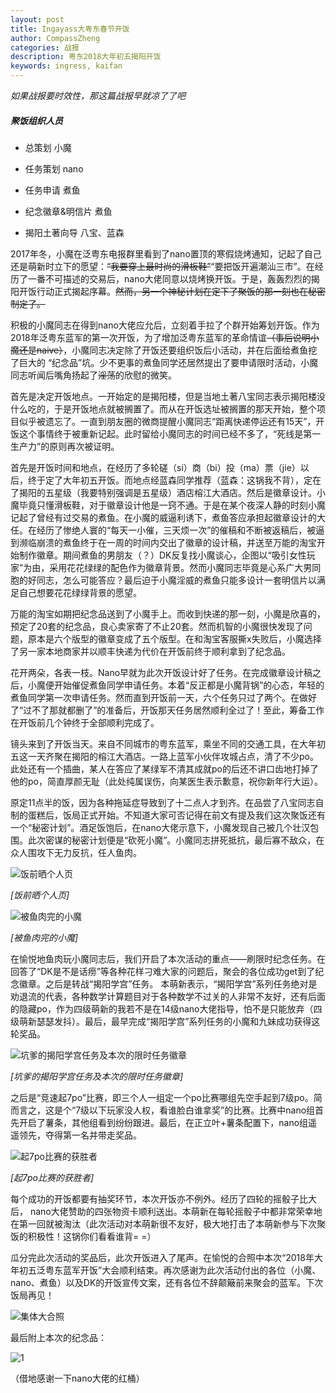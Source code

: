 ```yaml
---
layout: post
title: Ingayass大粤东春节开饭
author: CompassZheng
categories: 战报
description: 粤东2018大年初五揭阳开饭
keywords: ingress, kaifan
---
```


*如果战报要时效性，那这篇战报早就凉了了吧*

##### 聚饭组织人员

* 总策划 小魔

* 任务策划 nano

* 任务申请 煮鱼

* 纪念徽章&明信片 煮鱼

* 揭阳土著向导 八宝、蓝森

2017年冬，小魔在泛粤东电报群里看到了nano置顶的寒假烧烤通知，记起了自己还是萌新时立下的愿望：~~“我要穿上最时尚的滑板鞋”~~“要把饭开遍潮汕三市”。在经历了一番不可描述的交易后，nano大佬同意以烧烤换开饭。于是，轰轰烈烈的揭阳开饭行动正式揭起序幕。~~然而，另一个神秘计划在定下了聚饭的那一刻也在秘密制定了。~~

积极的小魔同志在得到nano大佬应允后，立刻着手拉了个群开始筹划开饭。作为2018年泛粤东蓝军的第一次开饭，为了增加泛粤东蓝军的革命情谊~~（事后说明小魔还是naive）~~，小魔同志决定除了开饭还要组织饭后小活动，并在后面给煮鱼挖了巨大的 “纪念品”坑。少不更事的煮鱼同学还居然提出了要申请限时活动，小魔同志听闻后嘴角扬起了~~淫荡~~的欣慰的微笑。

首先是决定开饭地点。一开始定的是揭阳楼，但是当地土著八宝同志表示揭阳楼没什么吃的，于是开饭地点就被搁置了。而从在开饭选址被搁置的那天开始，整个项目似乎被遗忘了。一直到朋友圈的微商提醒小魔同志“距离快递停运还有15天”，开饭这个事情终于被重新记起。此时留给小魔同志的时间已经不多了，“死线是第一生产力”的原则再次被证明。

首先是开饭时间和地点，在经历了多轮磋（si）商（bi）投（ma）票（jie）以后，终于定了大年初五开饭。而地点经蓝森同学推荐（蓝森：这锅我不背），定在了揭阳的五星级（我要特别强调是五星级）酒店榕江大酒店。然后是徽章设计。小魔毕竟只懂滑板鞋，对于徽章设计他是一窍不通。于是在某个夜深人静的时刻小魔记起了曾经有过交易的煮鱼。在小魔的威逼利诱下，煮鱼答应承担起徽章设计的大任。在经历了惨绝人寰的“每天一小催，三天烦一次”的催稿和不断被返稿后，被逼到濒临崩溃的煮鱼终于在一周的时间内交出了徽章的设计稿，并送至万能的淘宝开始制作徽章。期间煮鱼的男朋友（？）DK反复找小魔谈心，企图以“吸引女性玩家”为由，采用花花绿绿的配色作为徽章背景。然而小魔同志毕竟是心系广大男同胞的好同志，怎么可能答应？最后迫于小魔淫威的煮鱼只能多设计一套明信片以满足自己想要花花绿绿背景的愿望。

万能的淘宝如期把纪念品送到了小魔手上。而收到快递的那一刻，小魔是欣喜的，预定了20套的纪念品，良心卖家寄了不止20套。然而机智的小魔很快发现了问题，原本是六个版型的徽章变成了五个版型。在和淘宝客服撕x失败后，小魔选择了另一家本地商家并以顺丰快递为代价在开饭前终于顺利拿到了纪念品。

花开两朵，各表一枝。Nano早就为此次开饭设计好了任务。在完成徽章设计稿之后，小魔便开始催促煮鱼同学申请任务。本着“反正都是小魔背锅”的心态，年轻的煮鱼同学第一次申请任务。然而直到开饭前一天，六个任务只过了两个。在做好了“过不了那就都删了”的准备后，开饭那天任务居然顺利全过了！至此，筹备工作在开饭前几个钟终于全部顺利完成了。

镜头来到了开饭当天。来自不同城市的粤东蓝军，乘坐不同的交通工具，在大年初五这一天齐聚在揭阳的榕江大酒店。一路上蓝军小伙伴攻城占点，清了不少po。此处还有一个插曲，某人在答应了某绿军不清其成就po的后还不讲口齿地打掉了他的po，简直厚颜无耻（此处纯属误伤，向某医生表示歉意，祝你新年行大运）。

原定11点半的饭，因为各种拖延症导致到了十二点人才到齐。在品尝了八宝同志自制的蛋糕后，饭局正式开始。不知道大家可否记得在前文有提及我们这次聚饭还有一个“秘密计划”。酒足饭饱后，在nano大佬示意下，小魔发现自己被几个壮汉包围。此次密谋的秘密计划便是“砍死小魔”。小魔同志拼死抵抗，最后寡不敌众，在众人围攻下无力反抗，任人鱼肉。

![饭前晒个人页](assets/20180220/shoujihezhao.png)

*[饭前晒个人页]*

![被鱼肉完的小魔](assets/20180220/xiaomo.png)

*[被鱼肉完的小魔]*

在愉悦地鱼肉玩小魔同志后，我们开启了本次活动的重点——刷限时纪念任务。在回答了“DK是不是话痨”等各种花样刁难大家的问题后，聚会的各位成功get到了纪念徽章。之后是转战“揭阳学宫”任务。 本萌新表示，“揭阳学宫”系列任务绝对是劝退流的代表，各种数学计算题目对于各种数学不过关的人非常不友好，还有后面的隐藏po，作为四级萌新的我若不是在14级nano大佬指导，怕不是只能放弃（四级萌新瑟瑟发抖）。最后，最早完成“揭阳学宫”系列任务的小魔和九妹成功获得这轮奖品。

![坑爹的揭阳学宫任务及本次的限时任务徽章](assets/20180220/renwu.png)

*[坑爹的揭阳学宫任务及本次的限时任务徽章]*

之后是“竞速起7po”比赛，即三个人一组定一个po比赛哪组先空手起到7级po。简而言之，这是个“7级以下玩家没人权，看谁脸白谁拿奖”的比赛。比赛中nano组首先开启了薯条，其他组看到纷纷跟进。最后，在正立叶+薯条配置下，nano组遥遥领先，夺得第一名并带走奖品。

![起7po比赛的获胜者](assets/20180220/winner.png)

*[起7po比赛的获胜者]*

每个成功的开饭都要有抽奖环节，本次开饭亦不例外。经历了四轮的摇骰子比大后， nano大佬赞助的四张物资卡顺利送出。本萌新在每轮摇骰子中都非常荣幸地在第一回就被淘汰（此次活动对本萌新很不友好，极大地打击了本萌新参与下次聚饭的积极性！这锅你们看看谁背= =）

瓜分完此次活动的奖品后，此次开饭进入了尾声。在愉悦的合照中本次“2018年大年初五泛粤东蓝军开饭”大会顺利结束。再次感谢为此次活动付出的各位（小魔、nano、煮鱼）以及DK的开饭宣传文案，还有各位不辞颠簸前来聚会的蓝军。下次饭局再见！

![集体大合照](assets/20180220/hezhao.png)

最后附上本次的纪念品：

![1](assets/20180220/zhoubian.png)

（借地感谢一下nano大佬的红桶）
